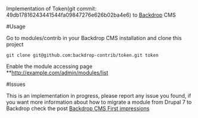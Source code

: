 Implementation of Token(git commit: 49db17816243441544fa09847276e626b02ba4e6) to [Backdrop](backdropcms.org) CMS

#Usage

Go to modules/contrib in your Backdrop CMS installation and clone this project

```
git clone git@github.com:backdrop-contrib/token.git token
```

Enable the module accessing page **http://example.com/admin/modules/list

#Issues

This is an implementation in progress, please report any issue you found, if you want more information about how to migrate a module from Drupal 7 to Backdrop check the post <a href="http://enzolutions.com/articles/2014/12/29/backdrop-cms-first-impressions/">Backdrop CMS First impressions</a>
